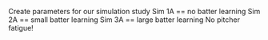 Create parameters for our simulation study
Sim 1A == no batter learning
Sim 2A == small batter learning
Sim 3A == large batter learning
No pitcher fatigue!
